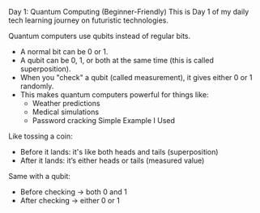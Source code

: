Day 1: Quantum Computing (Beginner-Friendly)
This is Day 1 of my daily tech learning journey on futuristic technologies.

Quantum computers use qubits instead of regular bits.
- A normal bit can be 0 or 1.
- A qubit can be 0, 1, or both at the same time (this is called superposition).
- When you "check" a qubit (called measurement), it gives either 0 or 1 randomly.
- This makes quantum computers powerful for things like:
  - Weather predictions
  - Medical simulations
  - Password cracking
Simple Example I Used

Like tossing a coin:
- Before it lands: it's like both heads and tails (superposition)
- After it lands: it’s either heads or tails (measured value)

Same with a qubit:
- Before checking → both 0 and 1
- After checking → either 0 or 1
